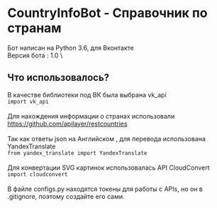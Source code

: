 # CountryInfoBot - Справочник по странам
Бот написан на Python 3.6, для Вконтакте \
Версия бота : 1.0 \

## Что использовалось?
В качестве библиотеки под ВК была выбрана vk_api \
`import vk_api` \
\
Для нахождения информации о странах использовали https://github.com/apilayer/restcountries \
\
Так как ответы json на Английском , для перевода использована YandexTranslate \
`from yandex_translate import YandexTranslate` \
\
Для конвертации SVG картинок использовалась API CloudConvert \
`import cloudconvert`  \
\
В файле configs.py находятся токены для работы с APIs, но он в .gitignore, поэтому создайте его сами.
